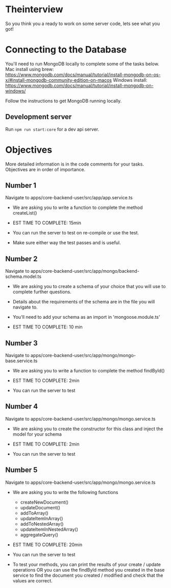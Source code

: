 # Theinterview

So you think you a ready to work on some server code, lets see what you got!

# Connecting to the Database

You'll need to run MongoDB locally to complete some of the tasks below.
Mac install using brew: https://www.mongodb.com/docs/manual/tutorial/install-mongodb-on-os-x/#install-mongodb-community-edition-on-macos
Windows install: https://www.mongodb.com/docs/manual/tutorial/install-mongodb-on-windows/

Follow the instructions to get MongoDB running locally.

## Development server

Run `npm run start:core` for a dev api server.

# Objectives

More detailed information is in the code comments for your tasks. Objectives are in order of importance.

## Number 1

Navigate to apps/core-backend-user/src/app/app.service.ts

- We are asking you to write a function to complete the method createList()

- EST TIME TO COMPLETE: 15min
- You can run the server to test on re-compile or use the test.
- Make sure either way the test passes and is useful.

## Number 2

Navigate to apps/core-backend-user/src/app/mongo/backend-schema.model.ts

- We are asking you to create a schema of your choice that you will use to complete further questions.
- Details about the requirements of the schema are in the file you will navigate to.
- You'll need to add your schema as an import in 'mongoose.module.ts'

- EST TIME TO COMPLETE: 10 min

## Number 3

Navigate to apps/core-backend-user/src/app/mongo/mongo-base.service.ts

- We are asking you to write a function to complete the method findById()

- EST TIME TO COMPLETE: 2min
- You can run the server to test

## Number 4

Navigate to apps/core-backend-user/src/app/mongo/mongo.service.ts

- We are asking you to create the constructor for this class and inject the model for your schema

- EST TIME TO COMPLETE: 2min
- You can run the server to test

## Number 5

Navigate to apps/core-backend-user/src/app/mongo/mongo.service.ts

- We are asking you to write the following functions

  - createNewDocument()
  - updateDocument()
  - addToArray()
  - updateItemInArray()
  - addToNestedArray()
  - updateItemInNestedArray()
  - aggregateQuery()

- EST TIME TO COMPLETE: 20min
- You can run the server to test
- To test your methods, you can print the results of your create / update operations OR
  you can use the findById method you created in the base service to find the document
  you created / modified and check that the values are correct.
